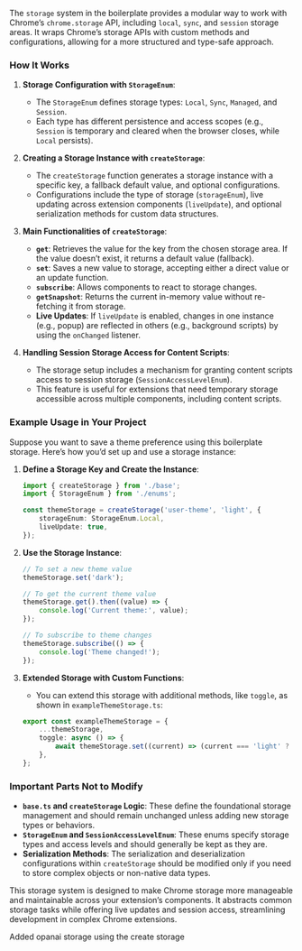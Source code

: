 The `storage` system in the boilerplate provides a modular way to work with Chrome’s `chrome.storage` API, including `local`, `sync`, and `session` storage areas. It wraps Chrome’s storage APIs with custom methods and configurations, allowing for a more structured and type-safe approach.

### How It Works

1. **Storage Configuration with `StorageEnum`**:
   - The `StorageEnum` defines storage types: `Local`, `Sync`, `Managed`, and `Session`.
   - Each type has different persistence and access scopes (e.g., `Session` is temporary and cleared when the browser closes, while `Local` persists).

2. **Creating a Storage Instance with `createStorage`**:
   - The `createStorage` function generates a storage instance with a specific key, a fallback default value, and optional configurations.
   - Configurations include the type of storage (`storageEnum`), live updating across extension components (`liveUpdate`), and optional serialization methods for custom data structures.

3. **Main Functionalities of `createStorage`**:
   - **`get`**: Retrieves the value for the key from the chosen storage area. If the value doesn’t exist, it returns a default value (fallback).
   - **`set`**: Saves a new value to storage, accepting either a direct value or an update function.
   - **`subscribe`**: Allows components to react to storage changes.
   - **`getSnapshot`**: Returns the current in-memory value without re-fetching it from storage.
   - **Live Updates**: If `liveUpdate` is enabled, changes in one instance (e.g., popup) are reflected in others (e.g., background scripts) by using the `onChanged` listener.

4. **Handling Session Storage Access for Content Scripts**:
   - The storage setup includes a mechanism for granting content scripts access to session storage (`SessionAccessLevelEnum`).
   - This feature is useful for extensions that need temporary storage accessible across multiple components, including content scripts.

### Example Usage in Your Project

Suppose you want to save a theme preference using this boilerplate storage. Here’s how you’d set up and use a storage instance:

1. **Define a Storage Key and Create the Instance**:
   ```typescript
   import { createStorage } from './base';
   import { StorageEnum } from './enums';

   const themeStorage = createStorage('user-theme', 'light', {
       storageEnum: StorageEnum.Local,
       liveUpdate: true,
   });
   ```

2. **Use the Storage Instance**:
   ```typescript
   // To set a new theme value
   themeStorage.set('dark');

   // To get the current theme value
   themeStorage.get().then((value) => {
       console.log('Current theme:', value);
   });

   // To subscribe to theme changes
   themeStorage.subscribe(() => {
       console.log('Theme changed!');
   });
   ```

3. **Extended Storage with Custom Functions**:
   - You can extend this storage with additional methods, like `toggle`, as shown in `exampleThemeStorage.ts`:
   ```typescript
   export const exampleThemeStorage = {
       ...themeStorage,
       toggle: async () => {
           await themeStorage.set((current) => (current === 'light' ? 'dark' : 'light'));
       },
   };
   ```

### Important Parts Not to Modify

- **`base.ts` and `createStorage` Logic**: These define the foundational storage management and should remain unchanged unless adding new storage types or behaviors.
- **`StorageEnum` and `SessionAccessLevelEnum`**: These enums specify storage types and access levels and should generally be kept as they are.
- **Serialization Methods**: The serialization and deserialization configurations within `createStorage` should be modified only if you need to store complex objects or non-native data types.

This storage system is designed to make Chrome storage more manageable and maintainable across your extension’s components. It abstracts common storage tasks while offering live updates and session access, streamlining development in complex Chrome extensions.

Added opanai storage using the create storage